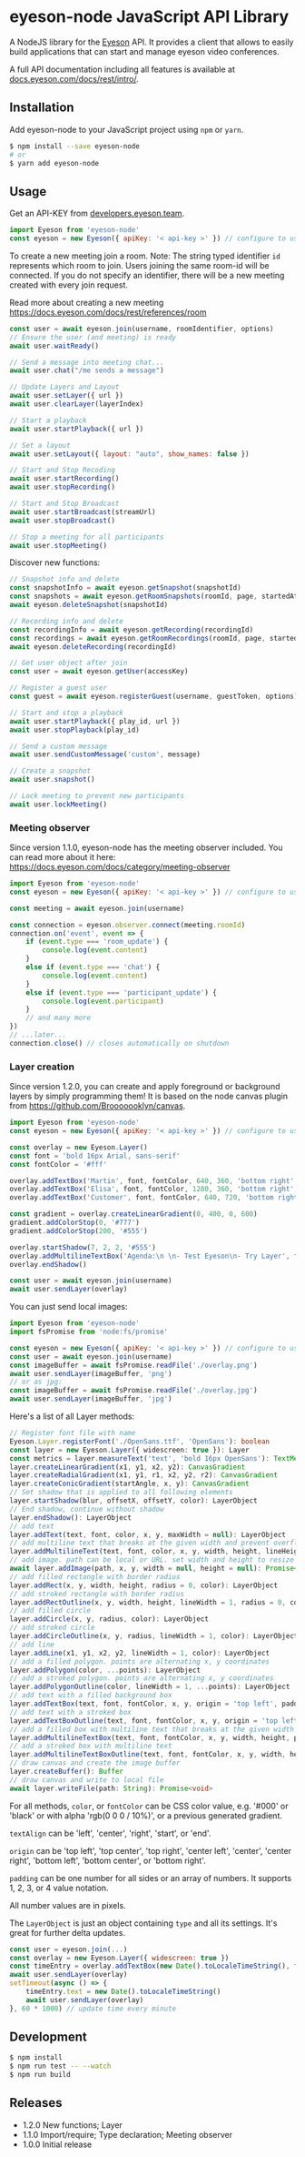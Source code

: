 
# eyeson-node JavaScript API Library

A NodeJS library for the [Eyeson](https://www.eyeson.com) API. It provides a
client that allows to easily build applications that can start and manage
eyeson video conferences.

A full API documentation including all features is available at
[docs.eyeson.com/docs/rest/intro/](https://docs.eyeson.com/docs/rest/intro/).

## Installation

Add eyeson-node to your JavaScript project using `npm` or `yarn`.

```sh
$ npm install --save eyeson-node
# or
$ yarn add eyeson-node
```

## Usage

Get an API-KEY from
[developers.eyeson.team](https://developers.eyeson.team).

```js
import Eyeson from 'eyeson-node'
const eyeson = new Eyeson({ apiKey: '< api-key >' }) // configure to use your api key
```

To create a new meeting join a room. Note: The string typed identifier `id`
represents which room to join. Users joining the same room-id will be
connected. If you do not specify an identifier, there will be a new meeting
created with every join request.

Read more about creating a new meeting https://docs.eyeson.com/docs/rest/references/room

```js
const user = await eyeson.join(username, roomIdentifier, options)
// Ensure the user (and meeting) is ready
await user.waitReady()

// Send a message into meeting chat...
await user.chat("/me sends a message")

// Update Layers and Layout
await user.setLayer({ url })
await user.clearLayer(layerIndex)

// Start a playback
await user.startPlayback({ url })

// Set a layout
await user.setLayout({ layout: "auto", show_names: false })

// Start and Stop Recoding
await user.startRecording()
await user.stopRecording()

// Start and Stop Broadcast
await user.startBroadcast(streamUrl)
await user.stopBroadcast()

// Stop a meeting for all participants
await user.stopMeeting()
```

Discover new functions:

```js
// Snapshot info and delete
const snapshotInfo = await eyeson.getSnapshot(snapshotId)
const snapshots = await eyeson.getRoomSnapshots(roomId, page, startedAt)
await eyeson.deleteSnapshot(snapshotId)

// Recording info and delete
const recordingInfo = await eyeson.getRecording(recordingId)
const recordings = await eyeson.getRoomRecordings(roomId, page, startedAt)
await eyeson.deleteRecording(recordingId)

// Get user object after join
const user = await eyeson.getUser(accessKey)

// Register a guest user
const guest = await eyeson.registerGuest(username, guestToken, options)

// Start and stop a playback
await user.startPlayback({ play_id, url })
await user.stopPlayback(play_id)

// Send a custom message
await user.sendCustomMessage('custom', message)

// Create a snapshot
await user.snapshot()

// Lock meeting to prevent new participants
await user.lockMeeting()
```

### Meeting observer

Since version 1.1.0, eyeson-node has the meeting observer included. You can
read more about it here: https://docs.eyeson.com/docs/category/meeting-observer

```js
import Eyeson from 'eyeson-node'
const eyeson = new Eyeson({ apiKey: '< api-key >' }) // configure to use your api key

const meeting = await eyeson.join(username)

const connection = eyeson.observer.connect(meeting.roomId)
connection.on('event', event => {
    if (event.type === 'room_update') {
        console.log(event.content)
    }
    else if (event.type === 'chat') {
        console.log(event.content)
    }
    else if (event.type === 'participant_update') {
        console.log(event.participant)
    }
    // and many more
})
// ...later...
connection.close() // closes automatically on shutdown
```

### Layer creation

Since version 1.2.0, you can create and apply foreground or background layers by
simply programming them! It is based on the node canvas plugin from https://github.com/Brooooooklyn/canvas.

```js
import Eyeson from 'eyeson-node'
const eyeson = new Eyeson({ apiKey: '< api-key >' }) // configure to use your api key

const overlay = new Eyeson.Layer()
const font = 'bold 16px Arial, sans-serif'
const fontColor = '#fff'

overlay.addTextBox('Martin', font, fontColor, 640, 360, 'bottom right', 10, null, 4, '#0000007f')
overlay.addTextBox('Elisa', font, fontColor, 1280, 360, 'bottom right', 10, null, 4, '#0000007f')
overlay.addTextBox('Customer', font, fontColor, 640, 720, 'bottom right', 10, null, 4, '#0000007f')

const gradient = overlay.createLinearGradient(0, 400, 0, 600)
gradient.addColorStop(0, '#777')
gradient.addColorStop(200, '#555')

overlay.startShadow(7, 2, 2, '#555')
overlay.addMultilineTextBox('Agenda:\n \n- Test Eyeson\n- Try Layer', font, fontColor, 700, 400, 240, 200, 20, 22, 4, gradient, 'center')
overlay.endShadow()

const user = await eyeson.join(username)
await user.sendLayer(overlay)
```

You can just send local images:

```js
import Eyeson from 'eyeson-node'
import fsPromise from 'node:fs/promise'

const eyeson = new Eyeson({ apiKey: '< api-key >' }) // configure to use your api key
const user = await eyeson.join(username)
const imageBuffer = await fsPromise.readFile('./overlay.png')
await user.sendLayer(imageBuffer, 'png')
// or as jpg:
const imageBuffer = await fsPromise.readFile('./overlay.jpg')
await user.sendLayer(imageBuffer, 'jpg')
```

Here's a list of all Layer methods:

```ts
// Register font file with name
Eyeson.Layer.registerFont('./OpenSans.ttf', 'OpenSans'): boolean
const layer = new Eyeson.Layer({ widescreen: true }): Layer
const metrics = layer.measureText('text', 'bold 16px OpenSans'): TextMetrics
layer.createLinearGradient(x1, y1, x2, y2): CanvasGradient
layer.createRadialGradient(x1, y1, r1, x2, y2, r2): CanvasGradient
layer.createConicGradient(startAngle, x, y): CanvasGradient
// Set shadow that is applied to all following elements
layer.startShadow(blur, offsetX, offsetY, color): LayerObject
// End shadow, continue without shadow
layer.endShadow(): LayerObject
// add text
layer.addText(text, font, color, x, y, maxWidth = null): LayerObject
// add multiline text that breaks at the given width and prevent overflow on given height
layer.addMultilineText(text, font, color, x, y, width, height, lineHeight, textAlign = 'left'): LayerObject
// add image. path can be local or URL. set width and height to resize the image
await layer.addImage(path, x, y, width = null, height = null): Promise<LayerObject>
// add filled rectangle with border radius
layer.addRect(x, y, width, height, radius = 0, color): LayerObject
// add stroked rectangle with border radius
layer.addRectOutline(x, y, width, height, lineWidth = 1, radius = 0, color): LayerObject
// add filled circle
layer.addCircle(x, y, radius, color): LayerObject
// add stroked circle
layer.addCircleOutline(x, y, radius, lineWidth = 1, color): LayerObject
// add line
layer.addLine(x1, y1, x2, y2, lineWidth = 1, color): LayerObject
// add a filled polygon. points are alternating x, y coordinates
layer.addPolygon(color, ...points): LayerObject
// add a stroked polygon. points are alternating x, y coordinates
layer.addPolygonOutline(color, lineWidth = 1, ...points): LayerObject
// add text with a filled background box
layer.addTextBox(text, font, fontColor, x, y, origin = 'top left', padding = 0, maxWidth = null, radius = 0, color): LayerObject
// add text with a stroked box
layer.addTextBoxOutline(text, font, fontColor, x, y, origin = 'top left', padding = 0, maxWidth = null, radius = 0, lineWidth = 1, color): LayerObject
// add a filled box with multiline text that breaks at the given width and prevent overflow on given height
layer.addMultilineTextBox(text, font, fontColor, x, y, width, height, padding = 0, lineHeight, radius = 0, color, textAlign = 'left'): LayerObject
// add a stroked box with multiline text
layer.addMultilineTextBoxOutline(text, font, fontColor, x, y, width, height, padding = 0, lineHeight, radius = 0, lineWidth = 1, color, textAlign = 'left'): LayerObject
// draw canvas and create the image buffer
layer.createBuffer(): Buffer
// draw canvas and write to local file
await layer.writeFile(path: String): Promise<void>
```

For all methods, `color`, or `fontColor` can be CSS color value, e.g. '#000' or
'black' or with alpha 'rgb(0 0 0 / 10%)', or a previous generated gradient.

`textAlign` can be 'left', 'center', 'right', 'start', or 'end'.

`origin` can be 'top left', 'top center', 'top right', 'center left', 'center',
'center right', 'bottom left', 'bottom center', or 'bottom right'.

`padding` can be one number for all sides or an array of numbers. It supports
1, 2, 3, or 4 value notation.

All number values are in pixels.

The `LayerObject` is just an object containing `type` and all its settings. It's great for further delta updates.

```js
const user = eyeson.join(...)
const overlay = new Eyeson.Layer({ widescreen: true })
const timeEntry = overlay.addTextBox(new Date().toLocaleTimeString(), font, fontColor, x, y, origin, padding, maxWidth, radius, backgroundColor)
await user.sendLayer(overlay)
setTimeout(async () => {
    timeEntry.text = new Date().toLocaleTimeString()
    await user.sendLayer(overlay)
}, 60 * 1000) // update time every minute
```

## Development

```sh
$ npm install
$ npm run test -- --watch
$ npm run build
```

## Releases

- 1.2.0 New functions; Layer
- 1.1.0 Import/require; Type declaration; Meeting observer
- 1.0.0 Initial release
